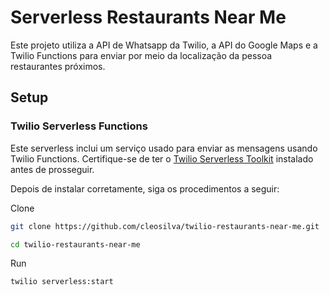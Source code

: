 # Serverless Restaurants Near Me

Este projeto utiliza a API de Whatsapp da Twilio, a API do Google Maps e a Twilio Functions para enviar por meio da localização da pessoa restaurantes próximos.

## Setup

### Twilio Serverless Functions

Este serverless inclui um serviço usado para enviar as mensagens usando Twilio Functions. Certifique-se de ter o [Twilio Serverless Toolkit](https://www.twilio.com/docs/labs/serverless-toolkit/getting-started) instalado antes de prosseguir.

Depois de instalar corretamente, siga os procedimentos a seguir:

Clone

```bash
git clone https://github.com/cleosilva/twilio-restaurants-near-me.git
```

```bash
cd twilio-restaurants-near-me
```

Run

```bash
twilio serverless:start
```

